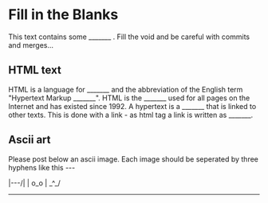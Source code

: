 # Fill in the Blanks

This text contains some _______ .  Fill the void and be careful with commits and merges...

## HTML text

HTML is a language for _______ and the abbreviation of the English term "Hypertext Markup _______". HTML is the _______ used for all pages on the Internet and has existed since 1992. A hypertext is a _______ that is linked to other texts. This is done with a link - as html tag a link is written as _______. 

## Ascii art

Please post below an ascii image. Each image should be seperated by three hyphens like this ---

|\---/|
| o_o |
 \_^_/
 
---
